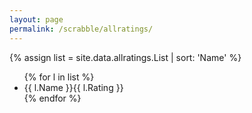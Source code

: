 ```yaml
---
layout: page
permalink: /scrabble/allratings/
---
```


{% assign list = site.data.allratings.List | sort: 'Name' %}

<ul>
    {% for l in list %}
    <li>{{ l.Name }}{{ l.Rating }}</li>
    {% endfor %}
</ul>
